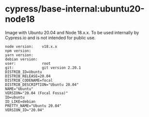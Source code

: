 # cypress/base-internal:ubuntu20-node18

Image with Ubuntu 20.04 and Node 18.x.x. To be used internally by Cypress.io and is not intended for public use.

```
node version:    v18.x.x
npm version:
yarn version:
debian version:
user:            root
git:             git version 2.20.1
DISTRIB_ID=Ubuntu
DISTRIB_RELEASE=20.04
DISTRIB_CODENAME=focal
DISTRIB_DESCRIPTION="Ubuntu 20.04"
NAME="Ubuntu"
VERSION="20.04 (Focal Fossa)"
ID=ubuntu
ID_LIKE=debian
PRETTY_NAME="Ubuntu 20.04"
VERSION_ID="20.04"
```
